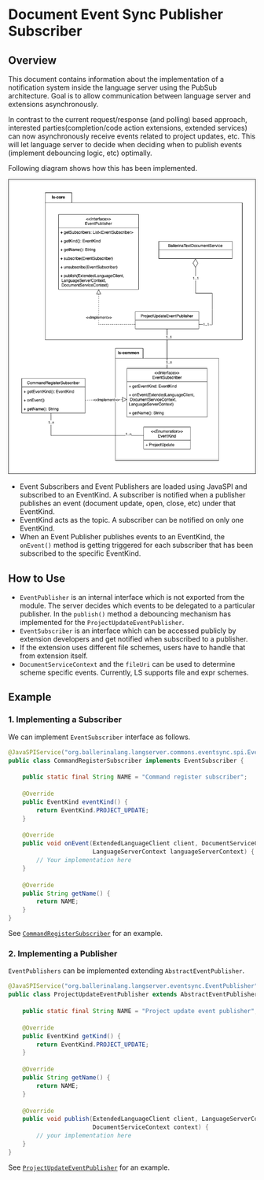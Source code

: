 # Document Event Sync Publisher Subscriber

## Overview

This document contains information about the implementation of a notification system inside the language server using the 
PubSub architecture. Goal is to allow communication between language server and extensions asynchronously.

In contrast to the current request/response (and polling) based approach, interested parties(completion/code action 
extensions, extended services) can now asynchronously receive events related to project updates, etc. This will let 
language server to decide when deciding when to publish events (implement debouncing logic, etc) optimally.

Following diagram shows how this has been implemented. 

![alt text](images/001-DocumentEventPubSub-class-diagram.png)

- Event Subscribers and Event Publishers are loaded using JavaSPI and subscribed to an EventKind. A subscriber is 
notified when a publisher publishes an event (document update, open, close, etc) under that EventKind.
- EventKind acts as the topic. A subscriber can be notified on only one EventKind.
- When an Event Publisher publishes events to an EventKind, the `onEvent()` method is getting triggered for each 
subscriber that has been subscribed to the specific EventKind. 

## How to Use

- `EventPublisher` is an internal interface which is not exported from the module. The server 
decides which events to be delegated to a particular publisher. In the `publish()` method a debouncing mechanism has 
implemented for the `ProjectUpdateEventPublisher`.
- `EventSubscriber` is an interface which can be accessed publicly by extension developers and get notified when 
subscribed to a publisher.
- If the extension uses different file schemes, users have to handle that from extension itself.
- `DocumentServiceContext` and the `fileUri` can be used to determine scheme specific events. Currently, LS supports 
file and expr schemes.

## Example

### 1. Implementing a Subscriber

We can implement `EventSubscriber` interface as follows.

```java
@JavaSPIService("org.ballerinalang.langserver.commons.eventsync.spi.EventSubscriber")
public class CommandRegisterSubscriber implements EventSubscriber {
    
    public static final String NAME = "Command register subscriber";

    @Override
    public EventKind eventKind() {
        return EventKind.PROJECT_UPDATE;
    }
    
    @Override
    public void onEvent(ExtendedLanguageClient client, DocumentServiceContext context,
                        LanguageServerContext languageServerContext) {
        // Your implementation here
    }

    @Override
    public String getName() {
        return NAME;
    }
}
```
See [`CommandRegisterSubscriber`](../../language-server/modules/langserver-core/src/main/java/org/ballerinalang/langserver/eventsync/subscribers/CommandRegisterSubscriber.java)
for an example.

### 2. Implementing a Publisher

`EventPublishers` can be implemented extending `AbstractEventPublisher`.

```java
@JavaSPIService("org.ballerinalang.langserver.eventsync.EventPublisher")
public class ProjectUpdateEventPublisher extends AbstractEventPublisher {
    
    public static final String NAME = "Project update event publisher";
    
    @Override
    public EventKind getKind() {
        return EventKind.PROJECT_UPDATE;
    }

    @Override
    public String getName() {
        return NAME;
    }

    @Override
    public void publish(ExtendedLanguageClient client, LanguageServerContext serverContext,
                        DocumentServiceContext context) {
        // your implementation here
    }
}
```
See [`ProjectUpdateEventPublisher`](../../language-server/modules/langserver-core/src/main/java/org/ballerinalang/langserver/eventsync/publishers/ProjectUpdateEventPublisher.java)
for an example.
